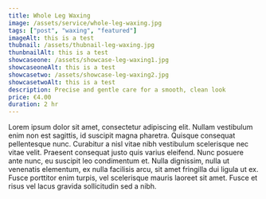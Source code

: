 ```yaml
---
title: Whole Leg Waxing
image: /assets/service/whole-leg-waxing.jpg
tags: ["post", "waxing", "featured"]
imageAlt: this is a test
thubnail: /assets/thubnail-leg-waxing.jpg
thunbnailAlt: this is a test
showcaseone: /assets/showcase-leg-waxing1.jpg
showcaseoneAlt: this is a test
showcasetwo: /assets/showcase-leg-waxing2.jpg
showcasetwoAlt: this is a test
description: Precise and gentle care for a smooth, clean look
price: €4.00
duration: 2 hr
---
```

Lorem ipsum dolor sit amet, consectetur adipiscing elit. Nullam vestibulum enim non est sagittis, id suscipit magna pharetra. Quisque consequat pellentesque nunc. Curabitur a nisl vitae nibh vestibulum scelerisque nec vitae velit. Praesent consequat justo quis varius eleifend. Nunc posuere ante nunc, eu suscipit leo condimentum et. Nulla dignissim, nulla ut venenatis elementum, ex nulla facilisis arcu, sit amet fringilla dui ligula ut ex. Fusce porttitor enim turpis, vel scelerisque mauris laoreet sit amet. Fusce et risus vel lacus gravida sollicitudin sed a nibh.


